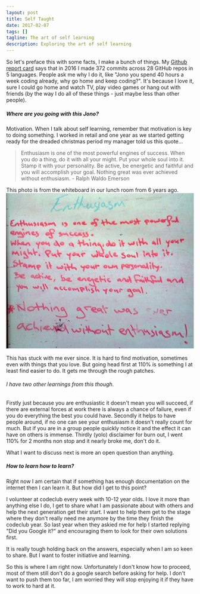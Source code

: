 ```yaml
---
layout: post
title: Self Taught
date: 2017-02-07
tags: []
tagline: The art of self learning
description: Exploring the art of self learning
---
```


So let's preface this with some facts, I make a bunch of things. My [Github report card](https://githubreportcard.reflect.io/) says that in 2016 I made 372 commits across 28 GitHub repos in 5 languages. People ask me why I do it, like "Jono you spend 40 hours a week coding already, why go home and keep coding?". It's because I love it, sure I could go home and watch TV, play video games or hang out with friends (by the way I do all of these things - just maybe less than other people).

##### Where are you going with this Jono?

Motivation. When I talk about self learning, remember that motivation is key to doing something. I worked in retail and one year as we started getting ready for the dreaded christmas period my manager told us this quote...

>Enthusiasm is one of the most powerful engines of success. When you do a thing, do it with all your might. Put your whole soul into it. Stamp it with your personality. Be active, be energetic and faithful and you will accomplish your goal. Nothing great was ever achieved without enthusiasm. - Ralph Waldo Emerson

This photo is from the whiteboard in our lunch room from 6 years ago.
<img src="/public/images/enthusiasm.png"/>

This has stuck with me ever since. It is hard to find motivation, sometimes even with things that you love. But going head first at 110% is something I at least find easier to do. It gets me through the rough patches. 

###### I have two other learnings from this though.

Firstly just because you are enthusiastic it doesn't mean you will succeed, if there are external forces at work there is always a chance of failure, even if you do everything the best you could have. Secondly it helps to have people around, if no one can see your enthusiasm it doesn't really count for much. But if you are in a group people quickly notice it and the effect it can have on others is immense. Thirdly (yolo) disclaimer for burn out, I went 110% for 2 months non stop and it nearly broke me, don't do it.

What I want to discuss next is more an open question than anything.

##### How to learn how to learn?

Right now I am certain that if something has enough documentation on the internet then I can learn it. But how did I get to this point?

I volunteer at codeclub every week with 10-12 year olds. I love it more than anything else I do, I get to share what I am passionate about with others and help the next generation get their start. I want to help them get to the stage where they don't really need me anymore by the time they finish the codeclub year. So last year when they askied me for help I started replying "Did you Google it?" and encouraging them to look for their own solutions first.

It is really tough holding back on the answers, especially when I am so keen to share. But I want to foster initiative and learning.

So this is where I am right now. Unfortunately I don't know how to proceed, most of them still don't do a google search before asking for help. I don't want to push them too far, I am worried they will stop enjoying it if they have to work to hard at it.
